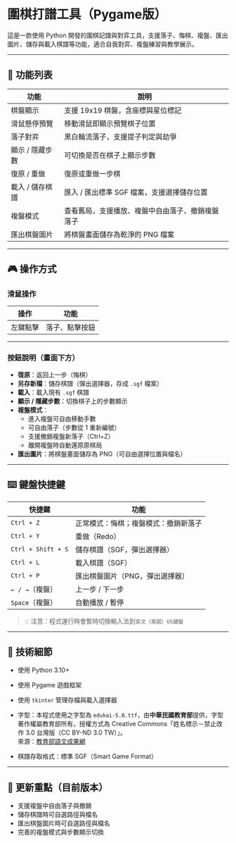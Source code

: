 # 圍棋打譜工具（Pygame版）

這是一款使用 Python 開發的圍棋記譜與對弈工具，支援落子、悔棋、複盤、匯出圖片、儲存與載入棋譜等功能，適合自我對弈、複盤練習與教學展示。

---

## 🧩 功能列表

| 功能                 | 說明 |
|----------------------|------|
| 棋盤顯示             | 支援 19x19 棋盤，含座標與星位標記 |
| 滑鼠懸停預覽         | 移動滑鼠即顯示預覽棋子位置 |
| 落子對弈             | 黑白輪流落子，支援提子判定與劫爭 |
| 顯示 / 隱藏步數      | 可切換是否在棋子上顯示步數 |
| 復原 / 重做          | 復原或重做一步棋 |
| 載入 / 儲存棋譜      | 匯入 / 匯出標準 SGF 檔案，支援選擇儲存位置 |
| 複盤模式             | 查看舊局，支援播放、複盤中自由落子、撤銷複盤落子 |
| 匯出棋盤圖片         | 將棋盤畫面儲存為乾淨的 PNG 檔案 |

---

## 🎮 操作方式

### 滑鼠操作

| 操作     | 功能               |
|----------|--------------------|
| 左鍵點擊 | 落子、點擊按鈕     |

---

### 按鈕說明（畫面下方）

- **復原**：返回上一步（悔棋）
- **另存新檔**：儲存棋譜（彈出選擇器，存成 `.sgf` 檔案）
- **載入**：載入現有 `.sgf` 棋譜
- **顯示 / 隱藏步數**：切換棋子上的步數顯示
- **複盤模式**：
  - 進入複盤可自由移動手數
  - 可自由落子（步數從 1 重新編號）
  - 支援撤銷複盤新落子（Ctrl+Z）
  - 離開複盤時自動還原原棋局
- **匯出圖片**：將棋盤畫面儲存為 PNG（可自由選擇位置與檔名）

---

## ⌨️ 鍵盤快捷鍵

| 快捷鍵                  | 功能                         |
|------------------------|------------------------------|
| `Ctrl + Z`             | 正常模式：悔棋；複盤模式：撤銷新落子 |
| `Ctrl + Y`             | 重做（Redo）                  |
| `Ctrl + Shift + S`     | 儲存棋譜（SGF，彈出選擇器）   |
| `Ctrl + L`             | 載入棋譜（SGF）               |
| `Ctrl + P`             | 匯出棋盤圖片（PNG，彈出選擇器）|
| `← / →`（複盤）         | 上一步 / 下一步               |
| `Space`（複盤）         | 自動播放 / 暫停               |

> 💡 注意：程式運行時會暫時切換輸入法到`英文（美國）US鍵盤`



---

## 🔧 技術細節

- 使用 Python 3.10+
- 使用 Pygame 遊戲框架
- 使用 `tkinter` 管理存檔與載入選擇器
- 字型：本程式使用之字型為 `edukai-5.0.ttf`，由**中華民國教育部**提供，字型著作權屬教育部所有，授權方式為 Creative Commons「姓名標示－禁止改作 3.0 台灣版（CC BY-ND 3.0 TW）」。  
  來源：[教育部語文成果網](https://language.moe.gov.tw/result.aspx?classify_sn=23&subclassify_sn=436&content_sn=47)

- 棋譜存取格式：標準 SGF（Smart Game Format）

---

## 📌 更新重點（目前版本）

- 支援複盤中自由落子與撤銷
- 儲存棋譜時可自選路徑與檔名
- 匯出棋盤圖片時可自選路徑與檔名
- 完善的複盤模式與步數顯示切換
